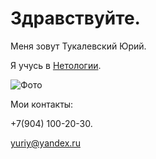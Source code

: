 # Здравствуйте.
Меня зовут Тукалевский Юрий.

Я учусь в [Нетологии](https://netology.ru/).

![Фото](https://bogatyr.club/uploads/posts/2023-03/1679403409_bogatyr-club-p-zelenaya-luzhaika-fon-foni-krasivo-42.jpg)

Мои контакты:

+7(904) 100-20-30.

[yuriy@yandex.ru](mailto:yuriy@yandex.ru)